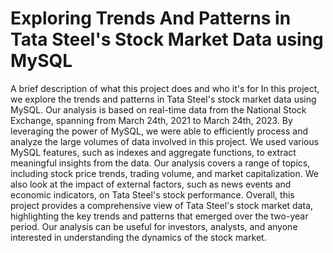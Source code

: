 # Exploring Trends And Patterns in Tata Steel's Stock Market Data using MySQL

A brief description of what this project does and who it's for
In this project, we explore the trends and patterns in Tata Steel's stock market data using MySQL. Our analysis is based on real-time data from the National Stock Exchange, spanning from March 24th, 2021 to March 24th, 2023.
By leveraging the power of MySQL, we were able to efficiently process and analyze the large volumes of data involved in this project. We used various MySQL features, such as indexes and aggregate functions, to extract meaningful insights from the data.
Our analysis covers a range of topics, including stock price trends, trading volume, and market capitalization. We also look at the impact of external factors, such as news events and economic indicators, on Tata Steel's stock performance.
Overall, this project provides a comprehensive view of Tata Steel's stock market data, highlighting the key trends and patterns that emerged over the two-year period. Our analysis can be useful for investors, analysts, and anyone interested in understanding the dynamics of the stock market.
